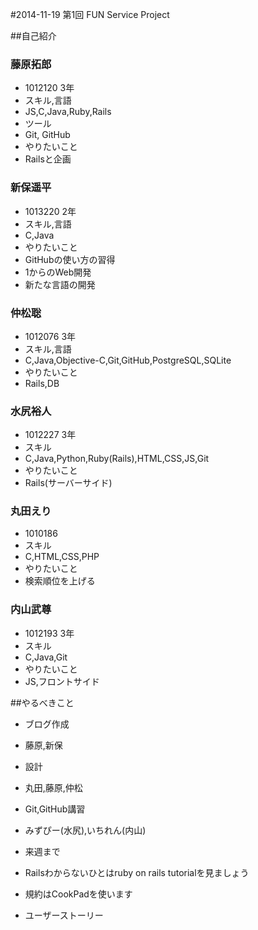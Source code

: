 #2014-11-19 第1回 FUN Service Project

##自己紹介

### 藤原拓郎
- 1012120 3年
- スキル,言語
 - JS,C,Java,Ruby,Rails
- ツール
 - Git, GitHub
- やりたいこと
 - Railsと企画

### 新保遥平
- 1013220 2年
- スキル,言語
 - C,Java
- やりたいこと
 - GitHubの使い方の習得
 - 1からのWeb開発
 - 新たな言語の開発

### 仲松聡
- 1012076 3年
- スキル,言語
 - C,Java,Objective-C,Git,GitHub,PostgreSQL,SQLite
- やりたいこと
 - Rails,DB

### 水尻裕人
- 1012227 3年
- スキル
 - C,Java,Python,Ruby(Rails),HTML,CSS,JS,Git
- やりたいこと
 - Rails(サーバーサイド)

### 丸田えり
- 1010186
- スキル
 - C,HTML,CSS,PHP
- やりたいこと
 - 検索順位を上げる

### 内山武尊
- 1012193 3年
- スキル
 - C,Java,Git
- やりたいこと
 - JS,フロントサイド

##やるべきこと

- ブログ作成
 - 藤原,新保

- 設計
 - 丸田,藤原,仲松

- Git,GitHub講習
 - みずぴー(水尻),いちれん(内山)

- 来週まで
- Railsわからないひとはruby on rails tutorialを見ましょう
- 規約はCookPadを使います
- ユーザーストーリー
